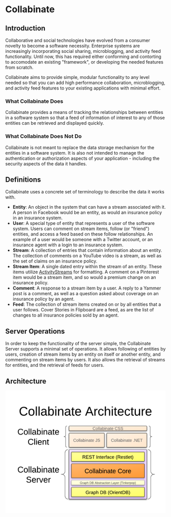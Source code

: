 # Collabinate

## Introduction
Collaborative and social technologies have evolved from a consumer novelty to become a software necessity.  Enterprise systems are increasingly incorporating social sharing, microblogging, and activity feed functionality.  Until now, this has required either conforming and contorting to accomodate an existing "framework", or developing the needed features from scratch.

Collabinate aims to provide simple, modular functionality to any level needed so that you can add high performance collaboration, microblogging, and activity feed features to your existing applications with minimal effort.

### What Collabinate Does
Collabinate provides a means of tracking the relationships between entities in a software system so that a feed of information of interest to any of those entities can be retrieved and displayed quickly.

### What Collabinate Does Not Do
Collabinate is not meant to replace the data storage mechanism for the entities in a software system.  It is also not intended to manage the authentication or authorization aspects of your application - including the security aspects of the data it handles.

## Definitions
Collabinate uses a concrete set of terminology to describe the data it works with.

* **Entity**: An object in the system that can have a stream associated with it.  A person in Facebook would be an entity, as would an insurance policy in an insurance system.
* **User**: A special type of entity that represents a user of the software system. Users can comment on stream items, follow (or "friend") entities, and access a feed based on these follow relationships. An example of a user would be someone with a Twitter account, or an insurance agent with a login to an insurance system.
* **Stream**: A collection of entries that contain information about an entity. The collection of comments on a YouTube video is a stream, as well as the set of claims on an insurance policy.
* **Stream Item**: A single dated entry within the stream of an entity. These items utilize [ActivityStreams](http://activitystrea.ms/) for formatting. A comment on a Pinterest item would be a stream item, and so would a premium change on an insurance policy.
* **Comment**: A response to a stream item by a user. A reply to a Yammer post is a comment, as well as a question asked about coverage on an insurance policy by an agent.
* **Feed**: The collection of stream items created on or by all entities that a user follows. Cover Stories in Flipboard are a feed, as are the list of changes to all insurance policies sold by an agent.

## Server Operations
In order to keep the functionality of the server simple, the Collabinate Server supports a minimal set of operations.  It allows following of entities by users, creation of stream items by an entity on itself or another entity, and commenting on stream items by users. It also allows the retrieval of streams for entities, and the retrieval of feeds for users.

## Architecture

![Collabinate Architecture](https://github.com/Collabinate/Collabinate/raw/master/documentation/CollabinateArchitecture.png)